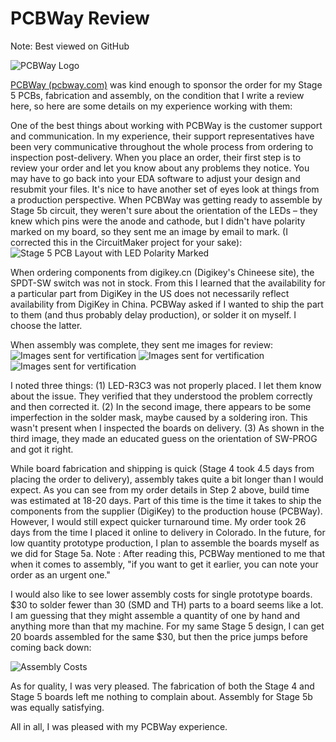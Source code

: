 # PCBWay Review
Note: Best viewed on GitHub

![PCBWay Logo](https://hackster.imgix.net/uploads/attachments/1033579/0x0_fQleAM915d.png?auto=compress%2Cformat&w=740&h=555&fit=max)

[PCBWay (pcbway.com)](https://pcbway.com) was kind enough to sponsor the order for my Stage 5 PCBs, fabrication and assembly, on the condition that I write a review here, so here are some details on my experience working with them:

One of the best things about working with PCBWay is the customer support and communication. In my experience, their support representatives have been very communicative throughout the whole process from ordering to inspection post-delivery. When you place an order, their first step is to review your order and let you know about any problems they notice. You may have to go back into your EDA software to adjust your design and resubmit your files. It's nice to have another set of eyes look at things from a production perspective. When PCBWay was getting ready to assemble by Stage 5b circuit, they weren't sure about the orientation of the LEDs – they knew which pins were the anode and cathode, but I didn't have polarity marked on my board, so they sent me an image by email to mark. (I corrected this in the CircuitMaker project for your sake):
![Stage 5 PCB Layout with LED Polarity Marked](https://hackster.imgix.net/uploads/attachments/1033450/screen_shot_2019-12-07_at_4_58_35_pm_xwU2Q6trqL.png?auto=compress%2Cformat&w=740&h=555&fit=max)

When ordering components from digikey.cn (Digikey's Chineese site), the SPDT-SW switch was not in stock. From this I learned that the availability for a particular part from DigiKey in the US does not necessarily reflect availability from DigiKey in China. PCBWay asked if I wanted to ship the part to them (and thus probably delay production), or solder it on myself. I choose the latter.

When assembly was complete, they sent me images for review:
![Images sent for vertification](https://hackster.imgix.net/uploads/attachments/1033455/img_20191113_084640_kZ80gUXECz.jpg?auto=compress%2Cformat&w=740&h=555&fit=max)
![Images sent for vertification](https://hackster.imgix.net/uploads/attachments/1033457/img_20191113_084645_x7uJ7dj76E.jpg?auto=compress%2Cformat&w=740&h=555&fit=max)
![Images sent for vertification](https://hackster.imgix.net/uploads/attachments/1033456/sw-prog_orientation_SEDJdB0UOV.jpg?auto=compress%2Cformat&w=740&h=555&fit=max)

I noted three things: (1) LED-R3C3 was not properly placed. I let them know about the issue. They verified that they understood the problem correctly and then corrected it. (2) In the second image, there appears to be some imperfection in the solder mask, maybe caused by a soldering iron. This wasn't present when I inspected the boards on delivery. (3) As shown in the third image, they made an educated guess on the orientation of SW-PROG and got it right. 

While board fabrication and shipping is quick (Stage 4 took 4.5 days from placing the order to delivery), assembly takes quite a bit longer than I would expect. As you can see from my order details in Step 2 above, build time was estimated at 18-20 days. Part of this time is the time it takes to ship the components from the supplier (DigiKey) to the production house (PCBWay). However, I would still expect quicker turnaround time. My order took 26 days from the time I placed it online to delivery in Colorado. In the future, for low quantity prototype production, I plan to assemble the boards myself as we did for Stage 5a. Note : After reading this, PCBWay mentioned to me that when it comes to assembly, "if you want to get it earlier, you can note your order as an urgent one."

I would also like to see lower assembly costs for single prototype boards. $30 to solder fewer than 30 (SMD and TH) parts to a board seems like a lot. I am guessing that they might assemble a quantity of one by hand and anything more than that my machine. For my same Stage 5 design, I can get 20 boards assembled for the same $30, but then the price jumps before coming back down:

![Assembly Costs](https://hackster.imgix.net/uploads/attachments/1033469/screen_shot_2019-12-09_at_7_28_49_pm_cBp2kqxC8n.png?auto=compress%2Cformat&w=740&h=555&fit=max)

As for quality, I was very pleased. The fabrication of both the Stage 4 and Stage 5 boards left me nothing to complain about. Assembly for Stage 5b was equally satisfying.

All in all, I was pleased with my PCBWay experience.
